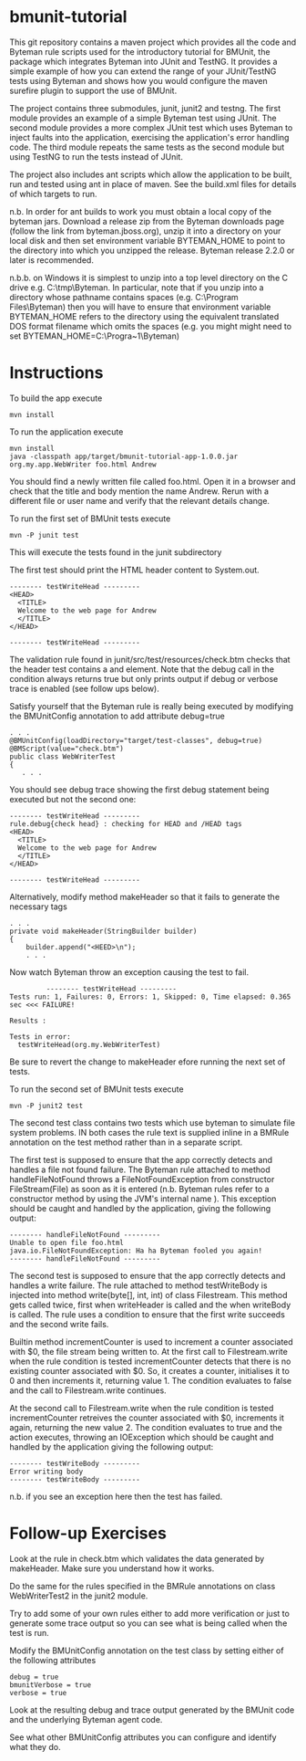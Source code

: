 bmunit-tutorial
===============

This git repository contains a maven project which provides all the code
and Byteman rule scripts used for the introductory tutorial for BMUnit,
the package which integrates Byteman into JUnit and TestNG. It provides
a simple example of how you can extend the range of your JUnit/TestNG tests
using Byteman and shows how you would configure the maven surefire plugin to
support the use of BMUnit.

The project contains three submodules, junit, junit2 and testng. The first
module provides an example of a simple Byteman test using JUnit. The second
module provides a more complex JUnit test which uses Byteman to inject faults
into the application, exercising the application's error handling code. The
third module repeats the same tests as the second module but using TestNG to
run the tests instead of JUnit.

The project also includes ant scripts which allow the application to be built,
run and tested using ant in place of maven. See the build.xml files for details
of which targets to run.

n.b. In order for ant builds to work you must obtain a local copy of the byteman
jars. Download a release zip from the Byteman downloads page (follow the link
from byteman.jboss.org), unzip it into a directory on your local disk and then
set environment variable BYTEMAN_HOME to point to the directory into which you
unzipped the release. Byteman release 2.2.0 or later is recommended.

n.b.b. on Windows it is simplest to unzip into a top level directory on the C
drive e.g. C:\tmp\Byteman. In particular, note that if you unzip into a directory
whose pathname contains spaces (e.g. C:\Program Files\Byteman) then you will
have to ensure that environment variable BYTEMAN_HOME refers to the directory
using the equivalent translated DOS format filename which omits the spaces
(e.g. you might might need to set BYTEMAN_HOME=C:\Progra~1\Byteman)

Instructions
============

To build the app execute

    mvn install

To run the application execute

    mvn install
    java -classpath app/target/bmunit-tutorial-app-1.0.0.jar org.my.app.WebWriter foo.html Andrew

You should find a newly written file called foo.html. Open it in a browser and
check that the title and body mention the name Andrew. Rerun with a different file or
user name and verify that the relevant details change.

To run the first set of BMUnit tests execute

    mvn -P junit test

This will execute the tests found in the junit subdirectory

The first test should print the HTML header content to System.out.

    -------- testWriteHead ---------
    <HEAD>
      <TITLE>
      Welcome to the web page for Andrew
      </TITLE>
    </HEAD>
    
    -------- testWriteHead ---------

The validation rule found in junit/src/test/resources/check.btm checks
that the header test contains a <HEAD> and </HEAD> element. Note that
the debug call in the condition always returns true but only prints
 output if debug or verbose trace is enabled (see follow ups below).

Satisfy yourself that the Byteman rule is really being executed by modifying
the BMUnitConfig annotation to add attribute debug=true

    . . .
    @BMUnitConfig(loadDirectory="target/test-classes", debug=true)
    @BMScript(value="check.btm")
    public class WebWriterTest
    {
       . . .
     
You should see debug trace showing the first debug statement being executed
but not the second one:

    -------- testWriteHead ---------
    rule.debug{check head} : checking for HEAD and /HEAD tags
    <HEAD>
      <TITLE>
      Welcome to the web page for Andrew
      </TITLE>
    </HEAD>
    
    -------- testWriteHead ---------

Alternatively, modify method makeHeader so that it fails to generate the
necessary tags

    . . .
    private void makeHeader(StringBuilder builder)
    {
        builder.append("<HEED>\n");
        . . .
        
Now watch Byteman throw an exception causing the test to fail.

             -------- testWriteHead ---------
    Tests run: 1, Failures: 0, Errors: 1, Skipped: 0, Time elapsed: 0.365 sec <<< FAILURE!
    
    Results :
    
    Tests in error: 
      testWriteHead(org.my.WebWriterTest)

Be sure to revert the change to makeHeader efore running the next set of tests.

To run the second set of BMUnit tests execute

    mvn -P junit2 test

The second test class contains two tests which use byteman to simulate file system
problems. IN both cases the rule text is supplied inline in a BMRule annotation on
the test method rather than in a separate script.

The first test is supposed to ensure that the app correctly detects and handles
a file not found failure. The Byteman rule attached to method handleFileNotFound
throws a FileNotFoundException from constructor FileStream(File) as soon as it
is entered (n.b. Byteman rules refer to a constructor method by using the JVM's
internal name <init>). This exception should be caught and handled by the application,
giving the following output:

    -------- handleFileNotFound ---------
    Unable to open file foo.html
    java.io.FileNotFoundException: Ha ha Byteman fooled you again!
    -------- handleFileNotFound ---------

The second test is supposed to ensure that the app correctly detects and handles
a write failure. The rule attached to method testWriteBody is injected into
method write(byte[], int, int) of class Filestream. This method gets called twice,
first when writeHeader is called and the when writeBody is called. The rule uses
a condition to ensure that the first write succeeds and the second write fails.

Builtin method incrementCounter is used to increment a counter associated with $0,
the file stream being written to. At the first call to Filestream.write when the rule
condition is tested incrementCounter detects that there is no existing counter
associated with $0. So, it creates a counter, initialises it to 0 and then increments
it, returning value 1. The condition evaluates to false and the call to Filestream.write
continues.

At the second call to Filestream.write  when the rule condition is tested incrementCounter
retreives the counter associated with $0, increments it again, returning the new value 2.
The condition evaluates to true and the action executes, throwing an IOException which
should be caught and handled by the application giving the following output:

    -------- testWriteBody ---------
    Error writing body
    -------- testWriteBody ---------

n.b. if you see an exception here then the test has failed.

Follow-up Exercises
===================

Look at the rule in check.btm which validates the data generated by
makeHeader. Make sure you understand how it works.

Do the same for the rules specified in the BMRule annotations on class
WebWriterTest2 in the junit2 module.

Try to add some of your own rules either to add more verification or just
to generate some trace output so you can see what is being called when
the test is run.

Modify the BMUnitConfig annotation on the test class by setting either of
the following attributes

    debug = true
    bmunitVerbose = true
    verbose = true

Look at the resulting debug and trace output generated by the BMUnit code
and the underlying Byteman agent code.

See what other BMUnitConfig attributes you can configure and identify what
they do.
